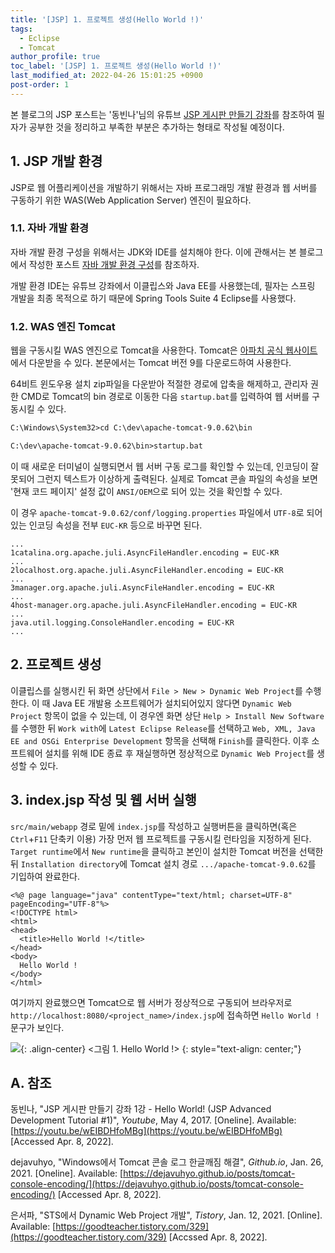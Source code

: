 ```yaml
---
title: '[JSP] 1. 프로젝트 생성(Hello World !)'
tags:
  - Eclipse
  - Tomcat
author_profile: true
toc_label: '[JSP] 1. 프로젝트 생성(Hello World !)'
last_modified_at: 2022-04-26 15:01:25 +0900
post-order: 1
---
```


본 블로그의 JSP 포스트는 '동빈나'님의 유튜브 [JSP 게시판 만들기 강좌](https://www.youtube.com/playlist?list=PLRx0vPvlEmdAZv_okJzox5wj2gG_fNh_6)를 참조하여 필자가 공부한 것을 정리하고 부족한 부분은 추가하는 형태로 작성될 예정이다.

## 1. JSP 개발 환경
JSP로 웹 어플리케이션을 개발하기 위해서는 자바 프로그래밍 개발 환경과 웹 서버를 구동하기 위한 WAS(Web Application Server) 엔진이 필요하다.

### 1.1. 자바 개발 환경
자바 개발 환경 구성을 위해서는 JDK와 IDE를 설치해야 한다. 이에 관해서는 
본 블로그에서 작성한 포스트 [자바 개발 환경 구성](https://drmaemi.github.io/programming-language/java/dev-env/)를 참조하자.

개발 환경 IDE는 유튜브 강좌에서 이클립스와 Java EE를 사용했는데, 필자는 스프링 개발을 최종 목적으로 하기 때문에 Spring Tools Suite 4 Eclipse를 사용했다.

### 1.2. WAS 엔진 Tomcat
웹을 구동시킬 WAS 엔진으로 Tomcat을 사용한다. Tomcat은 [아파치 공식 웹사이트](https://tomcat.apache.org/)에서 다운받을 수 있다. 본문에서는 Tomcat 버전 9를 다운로드하여 사용한다.

64비트 윈도우용 설치 zip파일을 다운받아 적절한 경로에 압축을 해제하고, 관리자 권한 CMD로 Tomcat의 bin 경로로 이동한 다음 `startup.bat`를 입력하여 웹 서버를 구동시킬 수 있다.

```txt
C:\Windows\System32>cd C:\dev\apache-tomcat-9.0.62\bin

C:\dev\apache-tomcat-9.0.62\bin>startup.bat
```

이 때 새로운 터미널이 실행되면서 웹 서버 구동 로그를 확인할 수 있는데, 인코딩이 잘못되어 그런지 텍스트가 이상하게 출력된다. 실제로 Tomcat 콘솔 파일의 속성을 보면 '현재 코드 페이지' 설정 값이 `ANSI/OEM`으로 되어 있는 것을 확인할 수 있다.

이 경우 `apache-tomcat-9.0.62/conf/logging.properties` 파일에서 `UTF-8`로 되어 있는 인코딩 속성을 전부 `EUC-KR` 등으로 바꾸면 된다.

```txt:apache-tomcat-9.0.62/conf/logging.properties
...
1catalina.org.apache.juli.AsyncFileHandler.encoding = EUC-KR
...
2localhost.org.apache.juli.AsyncFileHandler.encoding = EUC-KR
...
3manager.org.apache.juli.AsyncFileHandler.encoding = EUC-KR
...
4host-manager.org.apache.juli.AsyncFileHandler.encoding = EUC-KR
...
java.util.logging.ConsoleHandler.encoding = EUC-KR
...
```

## 2. 프로젝트 생성
이클립스를 실행시킨 뒤 화면 상단에서 `File > New > Dynamic Web Project`를 수행한다. 이 때 Java EE 개발용 소프트웨어가 설치되어있지 않다면 `Dynamic Web Project` 항목이 없을 수 있는데, 이 경우엔 화면 상단 `Help > Install New Software`를 수행한 뒤 `Work with`에 `Latest Eclipse Release`를 선택하고 `Web, XML, Java EE and OSGi Enterprise Development` 항목을 선택해 `Finish`를 클릭한다. 이후 소프트웨어 설치를 위해 IDE 종료 후 재실행하면 정상적으로 `Dynamic Web Project`를 생성할 수 있다.

## 3. index.jsp 작성 및 웹 서버 실행
`src/main/webapp` 경로 밑에 `index.jsp`를 작성하고 실행버튼을 클릭하면(혹은 `Ctrl`+`F11` 단축키 이용) 가장 먼저 웹 프로젝트를 구동시킬 런타임을 지정하게 된다. `Target runtime`에서 `New runtime`을 클릭하고 본인이 설치한 Tomcat 버전을 선택한 뒤 `Installation directory`에 Tomcat 설치 경로 `.../apache-tomcat-9.0.62`를 기입하여 완료한다.

```html:src/main/webapp/index.jsp:lineons
<%@ page language="java" contentType="text/html; charset=UTF-8" pageEncoding="UTF-8"%>
<!DOCTYPE html>
<html>
<head>
  <title>Hello World !</title>
</head>
<body>
  Hello World !
</body>
</html>
```

여기까지 완료했으면 Tomcat으로 웹 서버가 정상적으로 구동되어 브라우저로 `http://localhost:8080/<project_name>/index.jsp`에 접속하면 `Hello World !` 문구가 보인다.

![](https://drive.google.com/uc?export=view&id=1eLUnDXM-L0oMDR50-o3RKfAF0J7y1WSj){: .align-center}
<그림 1. Hello World !>
{: style="text-align: center;"}

## A. 참조
동빈나, "JSP 게시판 만들기 강좌 1강 - Hello World! (JSP Advanced Development Tutorial #1)", *Youtube*, May 4, 2017. [Oneline]. Available: [https://youtu.be/wEIBDHfoMBg](https://youtu.be/wEIBDHfoMBg) [Accessed Apr. 8, 2022].

dejavuhyo, "Windows에서 Tomcat 콘솔 로그 한글깨짐 해결", *Github.io*, Jan. 26, 2021. [Oneline]. Available: [https://dejavuhyo.github.io/posts/tomcat-console-encoding/](https://dejavuhyo.github.io/posts/tomcat-console-encoding/) [Accessed Apr. 8, 2022].

은서파, "STS에서 Dynamic Web Project 개발", *Tistory*, Jan. 12, 2021. [Online]. Available: [https://goodteacher.tistory.com/329](https://goodteacher.tistory.com/329) [Accssed Apr. 8, 2022].
